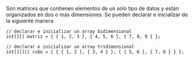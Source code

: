 Son matrices que contienen elementos de un solo tipo de datos y están organizados en dos o más dimensiones. Se pueden declarar e inicializar de la siguiente manera:

```
// declarar e inicializar un array bidimensional
int[][] matriz = { { 1, 2, 3 }, { 4, 5, 6 }, { 7, 8, 9 } };

// declarar e inicializar un array tridimensional
int[][][] cubo = { { { 1, 2 }, { 3, 4 } }, { { 5, 6 }, { 7, 8 } } };
```
